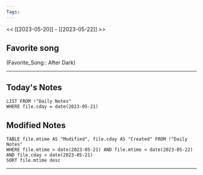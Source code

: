 ```yaml
---
Tags:
---
```

<< [[2023-05-20]] - [[2023-05-22]] >>
## Favorite song
(Favorite_Song:: After Dark)

___
## Today's Notes
```dataview
LIST FROM !"Daily Notes"
WHERE file.cday = date(2023-05-21)
```
## Modified Notes
```dataview
TABLE file.mtime AS "Modified", file.cday AS "Created" FROM !"Daily Notes" 
WHERE file.mtime > date(2023-05-21) AND file.mtime < date(2023-05-22) AND file.cday < date(2023-05-21)
SORT file.mtime desc
```
___
